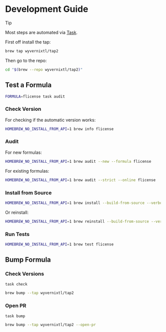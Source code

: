 # Development Guide

> [!TIP]
> Most steps are automated via [Task](https://taskfile.dev/).

First off install the tap:

```sh
brew tap wyvernixtl/tap2
```

Then go to the repo:

```sh
cd "$(brew --repo wyvernixtl/tap2)"
```

## Test a Formula

```sh
FORMULA=flicense task audit
```

### Check Version

For checking if the automatic version works:
```sh
HOMEBREW_NO_INSTALL_FROM_API=1 brew info flicense
```

### Audit

For new formulas:
```sh
HOMEBREW_NO_INSTALL_FROM_API=1 brew audit --new --formula flicense
```

For existing formulas:
```sh
HOMEBREW_NO_INSTALL_FROM_API=1 brew audit --strict --online flicense
```

### Install from Source

```sh
HOMEBREW_NO_INSTALL_FROM_API=1 brew install --build-from-source --verbose --debug flicense
```

Or reinstall:
```sh
HOMEBREW_NO_INSTALL_FROM_API=1 brew reinstall --build-from-source --verbose --debug flicense
```

### Run Tests

```sh
HOMEBREW_NO_INSTALL_FROM_API=1 brew test flicense
```

## Bump Formula

### Check Versions

```sh
task check
```

```sh
brew bump --tap wyvernixtl/tap2
```

### Open PR

```sh
task bump
```

```sh
brew bump --tap wyvernixtl/tap2 --open-pr
```

